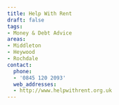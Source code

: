 ```yaml
---
title: Help With Rent
draft: false
tags:
- Money & Debt Advice
areas:
- Middleton
- Heywood
- Rochdale
contact:
  phone:
  - '0845 120 2093'
  web_addresses:
  - http://www.helpwithrent.org.uk
---
```


